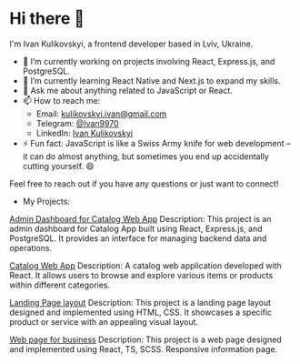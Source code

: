 # Hi there 👋

I'm Ivan Kulikovskyi, a frontend developer based in Lviv, Ukraine.

- 🔭 I’m currently working on projects involving React, Express.js, and PostgreSQL.
- 🌱 I’m currently learning React Native and Next.js to expand my skills.
- 💬 Ask me about anything related to JavaScript or React.
- 📫 How to reach me: 
  - Email: kulikovskyi.ivan@gmail.com
  - Telegram: [@Ivan9970](https://t.me/Ivan9970)
  - LinkedIn: [Ivan Kulikovskyi](https://www.linkedin.com/in/ivan-kulikovskyi-6a86b7102/)
- ⚡ Fun fact: JavaScript is like a Swiss Army knife for web development – it can do almost anything, but sometimes you end up accidentally cutting yourself. 😄

Feel free to reach out if you have any questions or just want to connect!

- My Projects:
  
[Admin Dashboard for Catalog Web App](https://backend--f58eda5e.vercel.app/)
Description: This project is an admin dashboard for Catalog App built using React, Express.js, and PostgreSQL. It provides an interface for managing backend data and operations.

[Catalog Web App](https://fe-nov23-nopyton.github.io/catalog)
Description: A catalog web application developed with React. It allows users to browse and explore various items or products within different categories.

[Landing Page layout](https://avakiel.github.io/layout_landing-page/)
Description: This project is a landing page layout designed and implemented using HTML, CSS. It showcases a specific product or service with an appealing visual layout.

[Web page for business](https://avakiel.github.io/smart_orange_test-task/)
Description: This project is a web page designed and implemented using React, TS, SCSS. Responsive information page.
